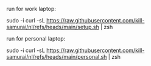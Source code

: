 run for work laptop: 

sudo -i curl -sL https://raw.githubusercontent.com/kill-samurai/nl/refs/heads/main/setup.sh | zsh

run for personal laptop:

sudo -i curl -sL https://raw.githubusercontent.com/kill-samurai/nl/refs/heads/main/personal.sh | zsh
